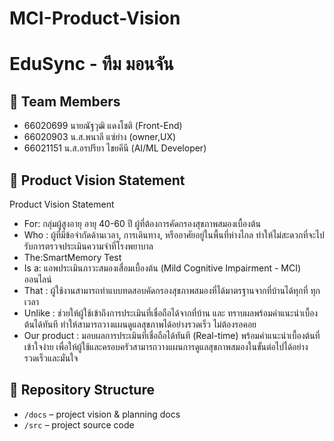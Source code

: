 # MCI-Product-Vision

# EduSync - ทีม มอนจัน

## 👥 Team Members
- 66020699 นายณัฐวุฒิ แดงโชติ (Front-End)
- 66020903 น.ส.พนาลี แซ่ย่าง (owner,UX)
- 66021151 น.ส.อรปรียา ไชยคีนี (AI/ML Developer)

## 🎯 Product Vision Statement
Product Vision Statement

- For: กลุ่มผู้สูงอายุ อายุ 40-60 ปี ผู้ที่ต้องการคัดกรองสุขภาพสมองเบื้องต้น
- Who : ผู้ที่มีข้อจำกัดด้านเวลา, การเดินทาง, หรืออาศัยอยู่ในพื้นที่ห่างไกล ทำให้ไม่สะดวกที่จะไปรับการตรวจประเมินความจำที่โรงพยาบาล
- The:SmartMemory Test
- Is a: แอพประเมินภาวะสมองเสื่อมเบื้องต้น (Mild Cognitive Impairment - MCI) ออนไลน์
- That : ผู้ใช้งานสามารถทำแบบทดสอบคัดกรองสุขภาพสมองที่ได้มาตรฐานจากที่บ้านได้ทุกที่ ทุกเวลา
- Unlike : ช่วยให้ผู้ใช้เข้าถึงการประเมินที่เชื่อถือได้จากที่บ้าน และ ทราบผลพร้อมคำแนะนำเบื้องต้นได้ทันที ทำให้สามารถวางแผนดูแลสุขภาพได้อย่างรวดเร็ว ไม่ต้องรอคอย
- Our product : มอบผลการประเมินที่เชื่อถือได้ทันที (Real-time) พร้อมคำแนะนำเบื้องต้นที่เข้าใจง่าย เพื่อให้ผู้ใช้และครอบครัวสามารถวางแผนการดูแลสุขภาพสมองในขั้นต่อไปได้อย่างรวดเร็วและมั่นใจ


## 🔗 Repository Structure
- `/docs` – project vision & planning docs
- `/src` – project source code
